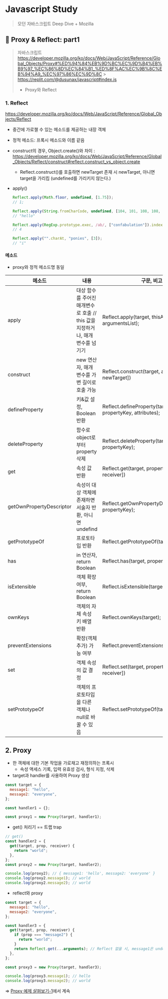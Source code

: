 # Javascript Study

> 모던 자바스크립트 Deep Dive + Mozilla

## 📌 Proxy & Reflect: part1

> 자바스크립트
> https://developer.mozilla.org/ko/docs/Web/JavaScript/Reference/Global_Objects/Proxy#%ED%94%84%EB%9D%BC%EC%9D%B4%EB%B9%97_%EC%86%8D%EC%84%B1_%ED%8F%AC%EC%9B%8C%EB%94%A9_%EC%97%86%EC%9D%8C > https://replit.com/@dusunax/javascript#index.js
>
> - Proxy와 Reflect

### 1. Reflect

https://developer.mozilla.org/ko/docs/Web/JavaScript/Reference/Global_Objects/Reflect

- 중간에 가로챌 수 있는 메소드를 제공하는 내장 객체
- 정적 메소드: 프록시 메소드와 이름 같음
- construct의 경우, Object.create()와 차이 : https://developer.mozilla.org/ko/docs/Web/JavaScript/Reference/Global_Objects/Reflect/construct#reflect.construct_vs_object.create
  - Reflect.construct()를 호출하면 newTarget 존재 시 newTarget, 아니면 target을 가리킴 (undefined를 가리키지 않는다.)
- apply()

  ```jsx
  Reflect.apply(Math.floor, undefined, [1.75]);
  // 1;

  Reflect.apply(String.fromCharCode, undefined, [104, 101, 108, 108, 111]);
  // "hello"

  Reflect.apply(RegExp.prototype.exec, /ab/, ["confabulation"]).index;
  // 4

  Reflect.apply("".charAt, "ponies", [3]);
  // "i"
  ```

#### 메소드

- proxy와 정적 메소드명 동일

| 메소드                   | 내용                                                                          | 구문, 비고                                               |
| ------------------------ | ----------------------------------------------------------------------------- | -------------------------------------------------------- |
| apply                    | 대상 함수를 주어진 매개변수로 호출 // this 값을 지정하거나, 매개변수를 넘기기 | Reflect.apply(target, thisArgument, argumentsList);      |
| construct                | new 연산자, 매개변수를 가변 길이로 호출 가능                                  | Reflect.construct(target, argumentsList[, newTarget])    |
| defineProperty           | 키&값 설정, Boolean 반환                                                      | Reflect.defineProperty(target, propertyKey, attributes); |
| deleteProperty           | 함수로 object로부터 property 삭제                                             | Reflect.deleteProperty(target, propertyKey);             |
| get                      | 속성 값 반환                                                                  | Reflect.get(target, propertyKey[, receiver])             |
| getOwnPropertyDescriptor | 속성이 대상 객체에 존재하면 서술자 반환, 아니면 undefind                      | Reflect.getOwnPropertyDescriptor(target, propertyKey);   |
| getPrototypeOf           | 프로토타입 반환                                                               | Reflect.getPrototypeOf(target);                          |
| has                      | in 연산자, return Boolean                                                     | Reflect.has(target, propertyKey);                        |
| isExtensible             | 객체 확장 여부, return Boolean                                                | Reflect.isExtensible(target);                            |
| ownKeys                  | 객체의 자체 속성 키 배열 반환                                                 | Reflect.ownKeys(target);                                 |
| preventExtensions        | 확장(객체 추가) 가능 여부                                                     | Reflect.preventExtensions(target);                       |
| set                      | 객체 속성의 값 결정                                                           | Reflect.set(target, propertyKey, value[, receiver])      |
| setPrototypeOf           | 객체의 프로토타입을 다른 객체나 null로 바꿀 수 있음                           | Reflect.setPrototypeOf(target, prototype);               |

## 2. Proxy

- 한 객체에 대한 기본 작업을 가로채고 재정의하는 프록시
  - 속성 액세스 기록, 입력 유효성 검사, 형식 지정, 삭제
- target과 handler를 사용하여 Proxy 생성

```jsx
const target = {
  message1: "hello",
  message2: "everyone",
};

const handler1 = {};

const proxy1 = new Proxy(target, handler1);
```

- get() 처리기 == 트랩 trap

```jsx
// get()
const handler2 = {
  get(target, prop, receiver) {
    return "world";
  },
};
const proxy2 = new Proxy(target, handler2);

console.log(proxy2); // { message1: 'hello', message2: 'everyone' }
console.log(proxy2.message1); // world
console.log(proxy2.message2); // world
```

- reflect와 proxy

```jsx
const target = {
  message1: "hello",
  message2: "everyone",
};

const handler3 = {
  get(target, prop, receiver) {
    if (prop === "message2") {
      return "world";
    }
    return Reflect.get(...arguments); // Reflect 없을 시, message1은 undefined
  },
};

const proxy3 = new Proxy(target, handler3);

console.log(proxy3.message1); // hello
console.log(proxy3.message2); // world
```

=> [Proxy 예제 살펴보기-1](https://github.com/dusunax/javascript/blob/main/docs/JavaScript_proxy-and-reflect-2.md)에서 계속
